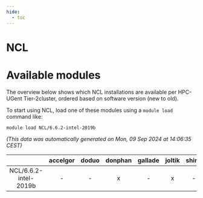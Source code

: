 ```yaml
---
hide:
  - toc
---
```


NCL
===

# Available modules


The overview below shows which NCL installations are available per HPC-UGent Tier-2cluster, ordered based on software version (new to old).

To start using NCL, load one of these modules using a `module load` command like:

```shell
module load NCL/6.6.2-intel-2019b
```

*(This data was automatically generated on Mon, 09 Sep 2024 at 14:06:35 CEST)*  

| |accelgor|doduo|donphan|gallade|joltik|shinx|skitty|
| :---: | :---: | :---: | :---: | :---: | :---: | :---: | :---: |
|NCL/6.6.2-intel-2019b|-|-|x|-|x|-|x|

